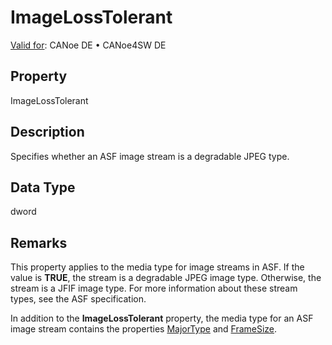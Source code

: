 # ImageLossTolerant

[Valid for](../../../Shared/FeatureAvailability.md): CANoe DE • CANoe4SW DE

## Property

ImageLossTolerant

## Description

Specifies whether an ASF image stream is a degradable JPEG type.

## Data Type

dword

## Remarks

This property applies to the media type for image streams in ASF. If the value is **TRUE**, the stream is a degradable JPEG image type. Otherwise, the stream is a JFIF image type. For more information about these stream types, see the ASF specification.

In addition to the **ImageLossTolerant** property, the media type for an ASF image stream contains the properties [MajorType](CAPLfunctionMajorType.md) and [FrameSize](CAPLfunctionFrameSize.md).
